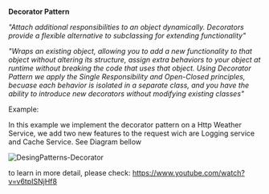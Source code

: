 **Decorator Pattern**

*"Attach additional responsibilities to an object dynamically. Decorators provide a flexible alternative to subclassing for extending functionality"*

*"Wraps an existing object, allowing you to add a new functionality to that object without altering its structure, assign extra behaviors to your object at runtime without breaking the code that uses that object. Using Decorator Pattern we apply the Single Responsibility and Open-Closed principles, becuase each behavior is isolated in a separate class, and you have the ability to introduce new decorators without modifying existing classes"*

Example:

In this example we implement the decorator pattern on a Http Weather Service, we add two new features to the request wich are Logging service and Cache Service. See Diagram bellow 

![DesingPatterns-Decorator](https://user-images.githubusercontent.com/11037848/148302684-fd879f7d-6b8c-4085-a440-61c86acc3794.png)

to learn in more detail, please check: https://www.youtube.com/watch?v=v6tpISNjHf8
